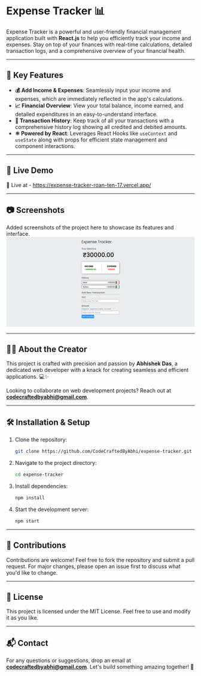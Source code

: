 # Expense Tracker 📊

Expense Tracker is a powerful and user-friendly financial management application built with **React.js** to help you efficiently track your income and expenses. Stay on top of your finances with real-time calculations, detailed transaction logs, and a comprehensive overview of your financial health.

---

## 🌟 Key Features

- **💰 Add Income & Expenses**: Seamlessly input your income and expenses, which are immediately reflected in the app's calculations.
- **📈 Financial Overview**: View your total balance, income earned, and detailed expenditures in an easy-to-understand interface.
- **📝 Transaction History**: Keep track of all your transactions with a comprehensive history log showing all credited and debited amounts.
- **⚛️ Powered by React**: Leverages React Hooks like `useContext` and `useState` along with props for efficient state management and component interactions.

---

## 🚀 Live Demo

🔗 Live at - https://expense-tracker-roan-ten-17.vercel.app/

---

## 📷 Screenshots

Added screenshots of the project here to showcase its features and interface.
<img src="SS.png">

---

## 👨‍💻 About the Creator

This project is crafted with precision and passion by **Abhishek Das**, a dedicated web developer with a knack for creating seamless and efficient applications. 💻✨

Looking to collaborate on web development projects? Reach out at **[codecraftedbyabhi@gmail.com](mailto:codecraftedbyabhi@gmail.com)**.

---

## 🛠️ Installation & Setup

1. Clone the repository:
   ```bash
   git clone https://github.com/CodeCraftedByAbhi/expense-tracker.git
   ```

2. Navigate to the project directory:
   ```bash
   cd expense-tracker
   ```

3. Install dependencies:
   ```bash
   npm install
   ```

4. Start the development server:
   ```bash
   npm start
   ```

---

## 🤝 Contributions

Contributions are welcome! Feel free to fork the repository and submit a pull request. For major changes, please open an issue first to discuss what you'd like to change.

---

## 📜 License

This project is licensed under the MIT License. Feel free to use and modify it as you like.

---

## 📬 Contact

For any questions or suggestions, drop an email at **[codecraftedbyabhi@gmail.com](mailto:codecraftedbyabhi@gmail.com)**. Let's build something amazing together! 🚀

